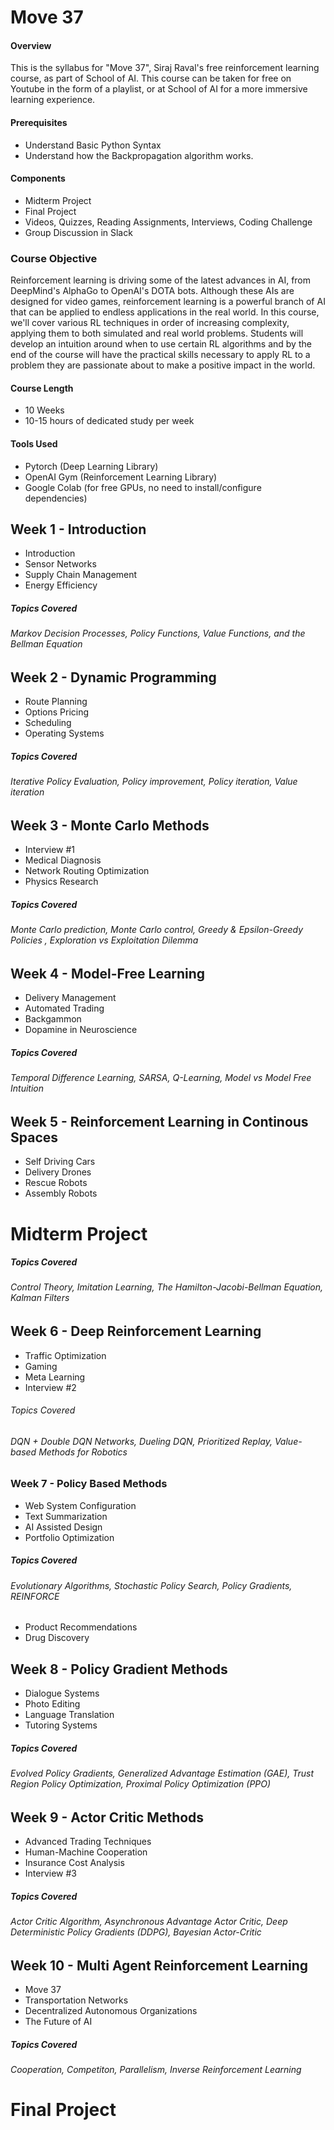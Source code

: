 # Move 37

#### Overview

This is the syllabus for "Move 37", Siraj Raval's free reinforcement learning course, as part of School of AI. This course can be taken for free on Youtube in the form of a playlist, or at School of AI for a more immersive learning experience. 

#### Prerequisites
- Understand Basic Python Syntax
- Understand how the Backpropagation algorithm works.

#### Components
- Midterm Project
- Final Project
- Videos, Quizzes, Reading Assignments, Interviews, Coding Challenge
- Group Discussion in Slack

### Course Objective

Reinforcement learning is driving some of the latest advances in AI, from DeepMind's AlphaGo to OpenAI's DOTA bots. Although these AIs are designed for video games, reinforcement learning is a powerful branch of AI that can be applied to endless applications in the real world. In this course, we'll cover various RL techniques in order of increasing complexity, applying them to both simulated and real world problems. Students will develop an intuition around when to use certain RL algorithms and by the end of the course will have the practical skills necessary to apply RL to a problem they are passionate about to make a positive impact in the world. 



#### Course Length
- 10 Weeks
- 10-15 hours of dedicated study per week

#### Tools Used
- Pytorch (Deep Learning Library)
- OpenAI Gym (Reinforcement Learning Library)
- Google Colab (for free GPUs, no need to install/configure dependencies)

## Week 1 - Introduction
- Introduction
- Sensor Networks
- Supply Chain Management
- Energy Efficiency 

##### Topics Covered
###### Markov Decision Processes, Policy Functions, Value Functions, and the Bellman Equation

## Week 2 - Dynamic Programming
- Route Planning
- Options Pricing
- Scheduling
- Operating Systems

##### Topics Covered
###### Iterative Policy Evaluation, Policy improvement, Policy iteration, Value iteration

## Week 3 - Monte Carlo Methods
- Interview #1
- Medical Diagnosis 
- Network Routing Optimization
- Physics Research

##### Topics Covered 
###### Monte Carlo prediction, Monte Carlo control, Greedy & Epsilon-Greedy Policies , Exploration vs Exploitation Dilemma

## Week 4 - Model-Free Learning 
- Delivery Management
- Automated Trading
- Backgammon
- Dopamine in Neuroscience

##### Topics Covered
###### Temporal Difference Learning, SARSA, Q-Learning, Model vs Model Free Intuition

## Week 5 - Reinforcement Learning in Continous Spaces
- Self Driving Cars
- Delivery Drones
- Rescue Robots
- Assembly Robots 

# Midterm Project

##### Topics Covered 
###### Control Theory, Imitation Learning, The Hamilton-Jacobi-Bellman Equation, Kalman Filters

## Week 6 - Deep Reinforcement Learning 
- Traffic Optimization
- Gaming 
- Meta Learning
- Interview #2 

###### Topics Covered
###### DQN + Double DQN Networks, Dueling DQN, Prioritized Replay, Value-based Methods for Robotics

### Week 7 - Policy Based Methods
- Web System Configuration
- Text Summarization
- AI Assisted Design
- Portfolio Optimization

##### Topics Covered
###### Evolutionary Algorithms, Stochastic Policy Search, Policy Gradients, REINFORCE

- Product Recommendations
- Drug Discovery

## Week 8 - Policy Gradient Methods
- Dialogue Systems
- Photo Editing 
- Language Translation
- Tutoring Systems

##### Topics Covered
###### Evolved Policy Gradients, Generalized Advantage Estimation (GAE), Trust Region Policy Optimization, Proximal Policy Optimization (PPO)

## Week 9 - Actor Critic Methods
- Advanced Trading Techniques
- Human-Machine Cooperation
- Insurance Cost Analysis
- Interview #3 

##### Topics Covered
###### Actor Critic Algorithm, Asynchronous Advantage Actor Critic, Deep Deterministic Policy Gradients (DDPG), Bayesian Actor-Critic

## Week 10 - Multi Agent Reinforcement Learning
- Move 37
- Transportation Networks
- Decentralized Autonomous Organizations
- The Future of AI

##### Topics Covered
###### Cooperation, Competiton, Parallelism, Inverse Reinforcement Learning

# Final Project 
